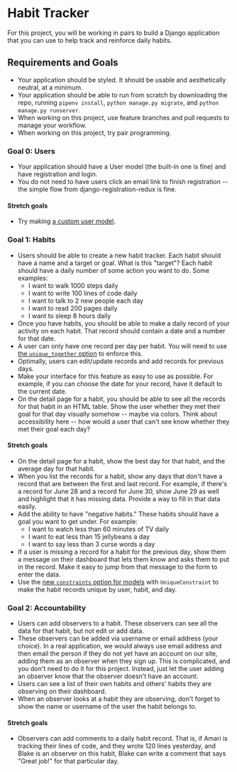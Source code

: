 # Habit Tracker

For this project, you will be working in pairs to build a Django application that you can use to help track and reinforce daily habits.

## Requirements and Goals

* Your application should be styled. It should be usable and aesthetically neutral, at a minimum.
* Your application should be able to run from scratch by downloading the repo, running `pipenv install`, `python manage.py migrate`, and `python manage.py runserver`.
* When working on this project, use feature branches and pull requests to manage your workflow.
* When working on this project, try pair programming.

### Goal 0: Users

* Your application should have a User model (the built-in one is fine) and have registration and login.
* You do not need to have users click an email link to finish registration -- the simple flow from django-registration-redux is fine.

#### Stretch goals

* Try making [a custom user model](https://wsvincent.com/django-custom-user-model-tutorial/).

### Goal 1: Habits

* Users should be able to create a new habit tracker. Each habit should have a name and a target or goal. What is this "target"? Each habit should have a daily number of some action you want to do. Some examples:
  * I want to walk 1000 steps daily
  * I want to write 100 lines of code daily
  * I want to talk to 2 new people each day
  * I want to read 200 pages daily
  * I want to sleep 8 hours daily
* Once you have habits, you should be able to make a daily record of your activity on each habit. That record should contain a date and a number for that date.
* A user can only have one record per day per habit. You will need to use [the `unique_together` option](https://docs.djangoproject.com/en/2.2/ref/models/options/#unique-together) to enforce this.
* Optimally, users can edit/update records and add records for previous days.
* Make your interface for this feature as easy to use as possible. For example, if you can choose the date for your record, have it default to the current date.
* On the detail page for a habit, you should be able to see all the records for that habit in an HTML table. Show the user whether they met their goal for that day visually somehow -- maybe via colors. Think about accessibility here -- how would a user that can't see know whether they met their goal each day?

#### Stretch goals

* On the detail page for a habit, show the best day for that habit, and the average day for that habit.
* When you list the records for a habit, show any days that don't have a record that are between the first and last record. For example, if there's a record for June 28 and a record for June 30, show June 29 as well and highlight that it has missing data. Provide a way to fill in that data easily.
* Add the ability to have "negative habits." These habits should have a goal you want to get under. For example:
  * I want to watch less than 60 minutes of TV daily
  * I want to eat less than 15 jellybeans a day
  * I want to say less than 3 curse words a day
* If a user is missing a record for a habit for the previous day, show them a message on their dashboard that lets them know and asks them to put in the record. Make it easy to jump from that message to the form to enter the data.
* Use the [new `constraints` option for models](https://docs.djangoproject.com/en/2.2/ref/models/constraints/) with `UniqueConstraint` to make the habit records unique by user, habit, and day.

### Goal 2: Accountability

* Users can add observers to a habit. These observers can see all the data for that habit, but not edit or add data.
* These observers can be added via username or email address (your choice). In a real application, we would always use email address and then email the person if they do not yet have an account on our site, adding them as an observer when they sign up. This is complicated, and you don't need to do it for this project. Instead, just let the user adding an observer know that the observer doesn't have an account.
* Users can see a list of their own habits and others' habits they are observing on their dashboard.
* When an observer looks at a habit they are observing, don't forget to show the name or username of the user the habit belongs to.

#### Stretch goals

* Observers can add comments to a daily habit record. That is, if Amari is tracking their lines of code, and they wrote 120 lines yesterday, and Blake is an observer on this habit, Blake can write a comment that says "Great job!" for that particular day.
